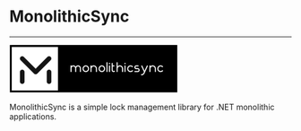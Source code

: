 #   **MonolithicSync**
------------------------------
![alt tag](https://raw.githubusercontent.com/turhany/MonolithicSync/main/img/monolithicsync.png?token=ACQMQII2AMA7ICQASVZRKZK7YPDC2)  

MonolithicSync is a simple lock management library for .NET monolithic applications.
